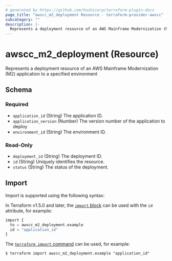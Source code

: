 ```yaml
---
# generated by https://github.com/hashicorp/terraform-plugin-docs
page_title: "awscc_m2_deployment Resource - terraform-provider-awscc"
subcategory: ""
description: |-
  Represents a deployment resource of an AWS Mainframe Modernization (M2) application to a specified environment
---
```


# awscc_m2_deployment (Resource)

Represents a deployment resource of an AWS Mainframe Modernization (M2) application to a specified environment



<!-- schema generated by tfplugindocs -->
## Schema

### Required

- `application_id` (String) The application ID.
- `application_version` (Number) The version number of the application to deploy
- `environment_id` (String) The environment ID.

### Read-Only

- `deployment_id` (String) The deployment ID.
- `id` (String) Uniquely identifies the resource.
- `status` (String) The status of the deployment.

## Import

Import is supported using the following syntax:

In Terraform v1.5.0 and later, the [`import` block](https://developer.hashicorp.com/terraform/language/import) can be used with the `id` attribute, for example:

```terraform
import {
  to = awscc_m2_deployment.example
  id = "application_id"
}
```

The [`terraform import` command](https://developer.hashicorp.com/terraform/cli/commands/import) can be used, for example:

```shell
$ terraform import awscc_m2_deployment.example "application_id"
```
